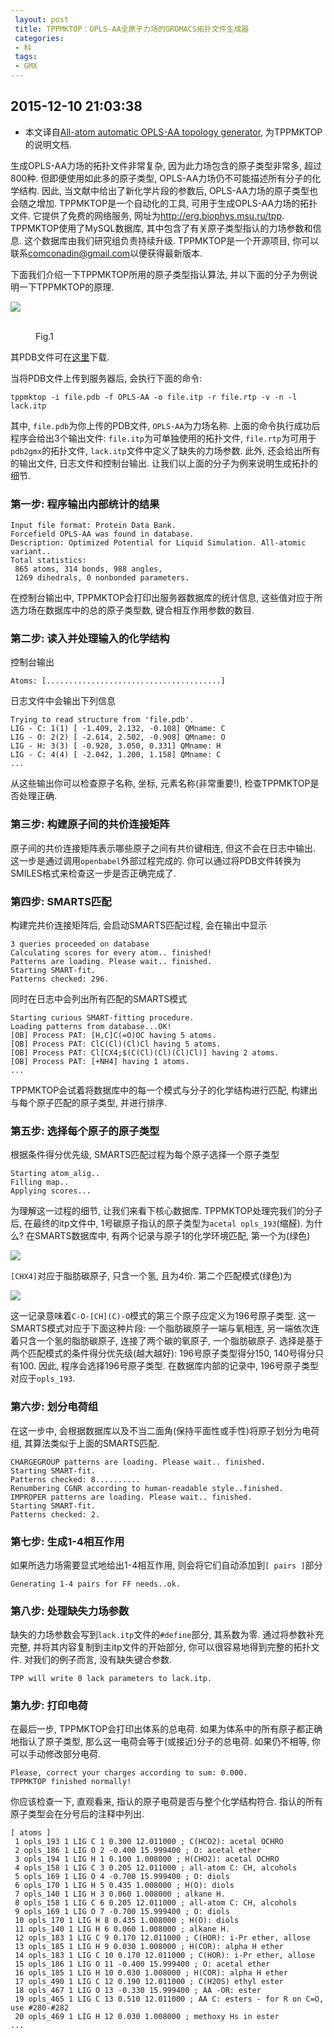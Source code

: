 ```yaml
---
 layout: post
 title: TPPMKTOP：OPLS-AA全原子力场的GROMACS拓扑文件生成器
 categories:
 - 科
 tags:
 - GMX
---
```


<script src="/jscss/ChemDoodleWeb.js"></script>

## 2015-12-10 21:03:38

- 本文译自[All-atom automatic OPLS-AA topology generator](http://erg.biophys.msu.ru/wordpress/archives/32), 为TPPMKTOP的说明文档.

生成OPLS-AA力场的拓扑文件非常复杂, 因为此力场包含的原子类型非常多, 超过800种. 但即便使用如此多的原子类型, OPLS-AA力场仍不可能描述所有分子的化学结构. 因此, 当文献中给出了新化学片段的参数后, OPLS-AA力场的原子类型也会随之增加. TPPMKTOP是一个自动化的工具, 可用于生成OPLS-AA力场的拓扑文件. 它提供了免费的网络服务, 网址为<http://erg.biophys.msu.ru/tpp>. TPPMKTOP使用了MySQL数据库, 其中包含了有关原子类型指认的力场参数和信息. 这个数据库由我们研究组负责持续升级. TPPMKTOP是一个开源项目, 你可以联系<comconadin@gmail.com>以便获得最新版本.

下面我们介绍一下TPPMKTOP所用的原子类型指认算法, 并以下面的分子为例说明一下TPPMKTOP的原理.

![](/pic/GMX_tpp-1.png)

<figure><script>var Mol=new ChemDoodle.MovieCanvas3D('Mol-1', 650,400);Mol.specs.set3DRepresentation('Ball and Stick');Mol.specs.projectionPerspective_3D = false;Mol.specs.backgroundColor='black';Mol.specs.crystals_unitCellLineWidth = 1.5;Mol.specs.proteins_ribbonCartoonize = true;
Mol.addFrame([ChemDoodle.readXYZ(' 39\nMOL\nC -0.639 4.489 -1.288\nO -0.746 5.881 -1.595\nH -1.110 3.915 -2.059\nC 0.850 4.102 -1.198\nO 1.497 4.362 -2.447\nH 1.428 5.297 -2.654\nH 1.322 4.675 -0.428\nC 0.949 2.611 -0.865\nO 2.320 2.224 -0.747\nH 2.771 2.385 -1.579\nH 0.486 2.037 -1.641\nC 0.219 2.371 0.459\nH 0.688 2.937 1.236\nC -1.245 2.826 0.304\nO -1.290 4.225 -0.032\nH -1.714 2.259 -0.473\nC -1.991 2.596 1.631\nO -3.352 3.013 1.491\nC -4.045 2.799 2.724\nH -1.961 1.556 1.881\nH -1.522 3.163 2.407\nC -2.126 6.245 -1.683\nH -2.597 5.673 -2.454\nH -2.206 7.287 -1.912\nH -2.607 6.047 -0.748\nO 0.264 0.981 0.791\nC 1.626 0.567 0.927\nH 2.095 1.135 1.703\nH 1.660 -0.473 1.175\nH 2.142 0.730 0.003\nC -5.553 2.490 2.715\nO -3.422 2.864 3.815\nH -5.806 1.974 1.812\nC -6.348 3.806 2.794\nH -7.396 3.591 2.788\nH -6.106 4.421 1.953\nH -6.095 4.322 3.697\nO -5.878 1.668 3.840\nH -6.818 1.475 3.835\n')],[]);
Mol.loadMolecule(Mol.frames[0].mols[0]);Mol.startAnimation();</script><br><figurecaption>Fig.1</figurecaption></figure>

其PDB文件可在[这里](/Prog/TPP.pdb)下载.

当将PDB文件上传到服务器后, 会执行下面的命令:

	tppmktop -i file.pdb -f OPLS-AA -o file.itp -r file.rtp -v -n -l lack.itp

其中, `file.pdb`为你上传的PDB文件, `OPLS-AA`为力场名称. 上面的命令执行成功后程序会给出3个输出文件: `file.itp`为可单独使用的拓扑文件, `file.rtp`为可用于`pdb2gmx`的拓扑文件, `lack.itp`文件中定义了缺失的力场参数. 此外, 还会给出所有的输出文件, 日志文件和控制台输出. 让我们以上面的分子为例来说明生成拓扑的细节.

### 第一步: 程序输出内部统计的结果

	Input file format: Protein Data Bank.
	Forcefield OPLS-AA was found in database.
	Description: Optimized Potential for Liquid Simulation. All-atomic variant..
	Total statistics:
	 865 atoms, 314 bonds, 988 angles,
	 1269 dihedrals, 0 nonbonded parameters.
 
在控制台输出中, TPPMKTOP会打印出服务器数据库的统计信息, 这些值对应于所选力场在数据库中的总的原子类型数, 键合相互作用参数的数目.


### 第二步: 读入并处理输入的化学结构

控制台输出

	Atoms: [.......................................]

日志文件中会输出下列信息

	Trying to read structure from 'file.pdb'.
	LIG - C: 1(1) [ -1.409, 2.132, -0.108] QMname: C
	LIG - O: 2(2) [ -2.614, 2.502, -0.908] QMname: O
	LIG - H: 3(3) [ -0.928, 3.050, 0.331] QMname: H
	LIG - C: 4(4) [ -2.042, 1.200, 1.158] QMname: C
	...

从这些输出你可以检查原子名称, 坐标, 元素名称(非常重要!), 检查TPPMKTOP是否处理正确.

### 第三步: 构建原子间的共价连接矩阵

原子间的共价连接矩阵表示哪些原子之间有共价键相连, 但这不会在日志中输出. 这一步是通过调用`openbabel`外部过程完成的. 你可以通过将PDB文件转换为SMILES格式来检查这一步是否正确完成了.

### 第四步: SMARTS匹配

构建完共价连接矩阵后, 会启动SMARTS匹配过程, 会在输出中显示

	3 queries proceeded on database
	Calculating scores for every atom.. finished!
	Patterns are loading. Please wait.. finished.
	Starting SMART-fit.
	Patterns checked: 296.

同时在日志中会列出所有匹配的SMARTS模式

	Starting curious SMART-fitting procedure.
	Loading patterns from database...OK!
	[OB] Process PAT: [H,C]C(=O)OC having 5 atoms.
	[OB] Process PAT: ClC(Cl)(Cl)Cl having 5 atoms.
	[OB] Process PAT: Cl[CX4;$(C(Cl)(Cl)(Cl)Cl)] having 2 atoms.
	[OB] Process PAT: [+NH4] having 1 atoms.
	...

TPPMKTOP会试着将数据库中的每一个模式与分子的化学结构进行匹配, 构建出与每个原子匹配的原子类型, 并进行排序.

### 第五步: 选择每个原子的原子类型

根据条件得分优先级, SMARTS匹配过程为每个原子选择一个原子类型

	Starting atom_alig..
	Filling map..
	Applying scores...

为理解这一过程的细节, 让我们来看下核心数据库. TPPMKTOP处理完我们的分子后, 在最终的itp文件中, 1号碳原子指认的原子类型为`acetal opls_193`(缩醛). 为什么? 在SMARTS数据库中, 有两个记录与原子1的化学环境匹配, 第一个为(绿色)

![](/pic/GMX_tpp-2.png)

`[CHX4]`对应于脂肪碳原子, 只含一个氢, 且为4价. 第二个匹配模式(绿色)为

![](/pic/GMX_tpp-3.png)

这一记录意味着`C-O-[CH](C)-O`模式的第三个原子应定义为196号原子类型. 这一SMARTS模式对应于下面这种片段: 一个脂肪碳原子一端与氧相连, 另一端依次连着只含一个氢的脂肪碳原子, 连接了两个碳的氧原子, 一个脂肪碳原子. 选择是基于两个匹配模式的条件得分优先级(越大越好): 196号原子类型得分150, 140号得分只有100. 因此, 程序会选择196号原子类型. 在数据库内部的记录中, 196号原子类型对应于`opls_193`.

### 第六步: 划分电荷组

在这一步中, 会根据数据库以及不当二面角(保持平面性或手性)将原子划分为电荷组, 其算法类似于上面的SMARTS匹配.

	CHARGEGROUP patterns are loading. Please wait.. finished.
	Starting SMART-fit.
	Patterns checked: 8..........
	Renumbering CGNR according to human-readable style..finished.
	IMPROPER patterns are loading. Please wait.. finished.
	Starting SMART-fit.
	Patterns checked: 2.

### 第七步: 生成1-4相互作用

如果所选力场需要显式地给出1-4相互作用, 则会将它们自动添加到`[ pairs ]`部分

	Generating 1-4 pairs for FF needs..ok.

### 第八步: 处理缺失力场参数

缺失的力场参数会写到`lack.itp`文件的`#define`部分, 其系数为零. 通过将参数补充完整, 并将其内容复制到主itp文件的开始部分, 你可以很容易地得到完整的拓扑文件. 对我们的例子而言, 没有缺失键合参数.

	TPP will write 0 lack parameters to lack.itp.

### 第九步: 打印电荷

在最后一步, TPPMKTOP会打印出体系的总电荷. 如果为体系中的所有原子都正确地指认了原子类型, 那么这一电荷会等于(或接近)分子的总电荷. 如果仍不相等, 你可以手动修改部分电荷.

	Please, correct your charges according to sum: 0.000.
	TPPMKTOP finished normally!

你应该检查一下, 直观看来, 指认的原子电荷是否与整个化学结构符合. 指认的所有原子类型会在分号后的注释中列出.

	[ atoms ]
	 1 opls_193 1 LIG C 1 0.300 12.011000 ; C(HCO2): acetal OCHRO
	 2 opls_186 1 LIG O 2 -0.400 15.999400 ; O: acetal ether
	 3 opls_194 1 LIG H 1 0.100 1.008000 ; H(CHO2): acetal OCHRO
	 4 opls_158 1 LIG C 3 0.205 12.011000 ; all-atom C: CH, alcohols
	 5 opls_169 1 LIG O 4 -0.700 15.999400 ; O: diols
	 6 opls_170 1 LIG H 5 0.435 1.008000 ; H(O): diols
	 7 opls_140 1 LIG H 3 0.060 1.008000 ; alkane H.
	 8 opls_158 1 LIG C 6 0.205 12.011000 ; all-atom C: CH, alcohols
	 9 opls_169 1 LIG O 7 -0.700 15.999400 ; O: diols
	 10 opls_170 1 LIG H 8 0.435 1.008000 ; H(O): diols
	 11 opls_140 1 LIG H 6 0.060 1.008000 ; alkane H.
	 12 opls_183 1 LIG C 9 0.170 12.011000 ; C(HOR): i-Pr ether, allose
	 13 opls_185 1 LIG H 9 0.030 1.008000 ; H(COR): alpha H ether
	 14 opls_183 1 LIG C 10 0.170 12.011000 ; C(HOR): i-Pr ether, allose
	 15 opls_186 1 LIG O 11 -0.400 15.999400 ; O: acetal ether
	 16 opls_185 1 LIG H 10 0.030 1.008000 ; H(COR): alpha H ether
	 17 opls_490 1 LIG C 12 0.190 12.011000 ; C(H2OS) ethyl ester
	 18 opls_467 1 LIG O 13 -0.330 15.999400 ; AA -OR: ester
	 19 opls_465 1 LIG C 13 0.510 12.011000 ; AA C: esters - for R on C=O, use #280-#282
	 20 opls_469 1 LIG H 12 0.030 1.008000 ; methoxy Hs in ester
	...

